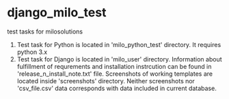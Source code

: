 # django_milo_test
test tasks for milosolutions

1. Test task for Python is located in 'milo_python_test' directory. It requires python 3.x
2. Test task for Django is located in 'milo_user' directory. Information about fulfillment of requrements 
and installation instrcution can be found in 'release_n_install_note.txt' file. Screenshots of working templates are located
inside 'screenshots' directory. Neither screenshots nor 'csv_file.csv' data corresponds with data included in current database. 
